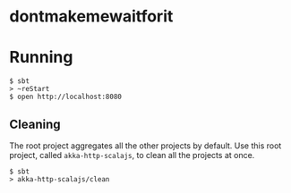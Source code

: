 # dontmakemewaitforit
# Running
```shell
$ sbt
> ~reStart
$ open http://localhost:8080
```

## Cleaning

The root project aggregates all the other projects by default.
Use this root project, called `akka-http-scalajs`, to clean all the projects at once.
```shell
$ sbt
> akka-http-scalajs/clean
```

